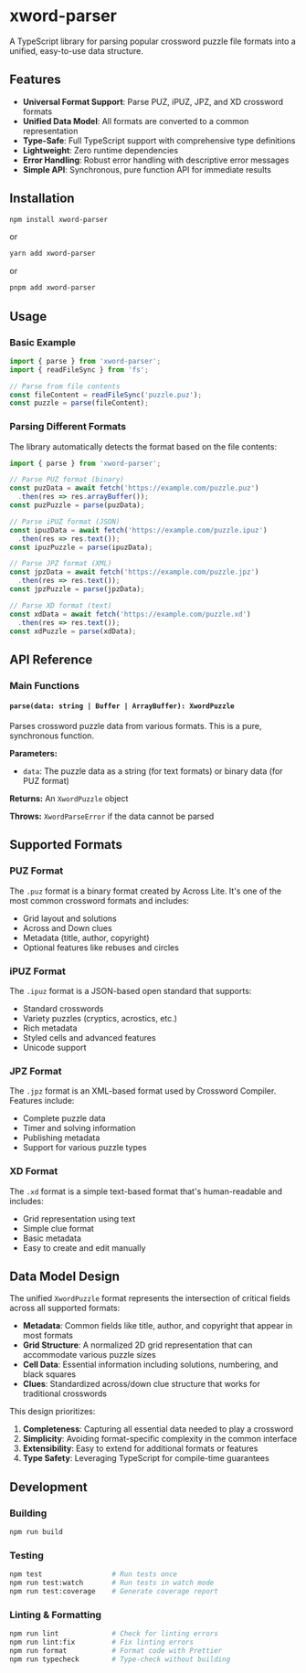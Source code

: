 # xword-parser

A TypeScript library for parsing popular crossword puzzle file formats into a unified, easy-to-use data structure.

## Features

- **Universal Format Support**: Parse PUZ, iPUZ, JPZ, and XD crossword formats
- **Unified Data Model**: All formats are converted to a common representation
- **Type-Safe**: Full TypeScript support with comprehensive type definitions
- **Lightweight**: Zero runtime dependencies
- **Error Handling**: Robust error handling with descriptive error messages
- **Simple API**: Synchronous, pure function API for immediate results

## Installation

```bash
npm install xword-parser
```

or

```bash
yarn add xword-parser
```

or

```bash
pnpm add xword-parser
```

## Usage

### Basic Example

```typescript
import { parse } from 'xword-parser';
import { readFileSync } from 'fs';

// Parse from file contents
const fileContent = readFileSync('puzzle.puz');
const puzzle = parse(fileContent);
```

### Parsing Different Formats

The library automatically detects the format based on the file contents:

```typescript
import { parse } from 'xword-parser';

// Parse PUZ format (binary)
const puzData = await fetch('https://example.com/puzzle.puz')
  .then(res => res.arrayBuffer());
const puzPuzzle = parse(puzData);

// Parse iPUZ format (JSON)
const ipuzData = await fetch('https://example.com/puzzle.ipuz')
  .then(res => res.text());
const ipuzPuzzle = parse(ipuzData);

// Parse JPZ format (XML)
const jpzData = await fetch('https://example.com/puzzle.jpz')
  .then(res => res.text());
const jpzPuzzle = parse(jpzData);

// Parse XD format (text)
const xdData = await fetch('https://example.com/puzzle.xd')
  .then(res => res.text());
const xdPuzzle = parse(xdData);
```

## API Reference

### Main Functions

#### `parse(data: string | Buffer | ArrayBuffer): XwordPuzzle`

Parses crossword puzzle data from various formats. This is a pure, synchronous function.

**Parameters:**
- `data`: The puzzle data as a string (for text formats) or binary data (for PUZ format)

**Returns:** An `XwordPuzzle` object

**Throws:** `XwordParseError` if the data cannot be parsed

## Supported Formats

### PUZ Format
The `.puz` format is a binary format created by Across Lite. It's one of the most common crossword formats and includes:
- Grid layout and solutions
- Across and Down clues
- Metadata (title, author, copyright)
- Optional features like rebuses and circles

### iPUZ Format
The `.ipuz` format is a JSON-based open standard that supports:
- Standard crosswords
- Variety puzzles (cryptics, acrostics, etc.)
- Rich metadata
- Styled cells and advanced features
- Unicode support

### JPZ Format
The `.jpz` format is an XML-based format used by Crossword Compiler. Features include:
- Complete puzzle data
- Timer and solving information
- Publishing metadata
- Support for various puzzle types

### XD Format
The `.xd` format is a simple text-based format that's human-readable and includes:
- Grid representation using text
- Simple clue format
- Basic metadata
- Easy to create and edit manually

## Data Model Design

The unified `XwordPuzzle` format represents the intersection of critical fields across all supported formats:

- **Metadata**: Common fields like title, author, and copyright that appear in most formats
- **Grid Structure**: A normalized 2D grid representation that can accommodate various puzzle sizes
- **Cell Data**: Essential information including solutions, numbering, and black squares
- **Clues**: Standardized across/down clue structure that works for traditional crosswords

This design prioritizes:
1. **Completeness**: Capturing all essential data needed to play a crossword
2. **Simplicity**: Avoiding format-specific complexity in the common interface
3. **Extensibility**: Easy to extend for additional formats or features
4. **Type Safety**: Leveraging TypeScript for compile-time guarantees

## Development

### Building

```bash
npm run build
```

### Testing

```bash
npm test                 # Run tests once
npm run test:watch       # Run tests in watch mode
npm run test:coverage    # Generate coverage report
```

### Linting & Formatting

```bash
npm run lint             # Check for linting errors
npm run lint:fix         # Fix linting errors
npm run format           # Format code with Prettier
npm run typecheck        # Type-check without building
```